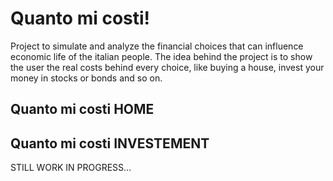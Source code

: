 # Quanto mi costi!

Project to simulate and analyze the financial choices that can influence economic life of the italian people. The idea behind the project is to show the user the real costs behind every choice, like buying a house, invest your money in stocks or bonds and so on.


## Quanto mi costi HOME



## Quanto mi costi INVESTEMENT




STILL WORK IN PROGRESS...
